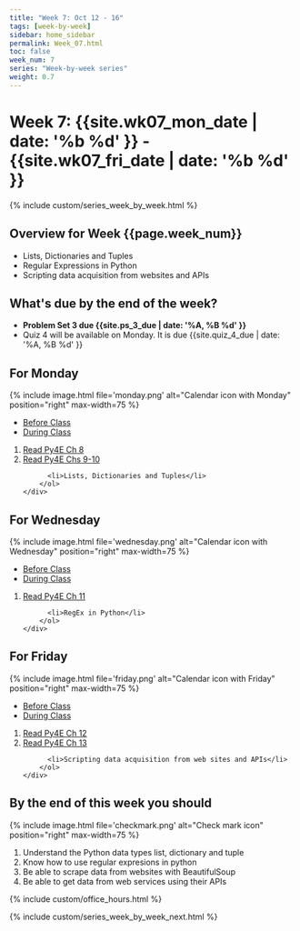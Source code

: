 ```yaml
---
title: "Week 7: Oct 12 - 16"
tags: [week-by-week]
sidebar: home_sidebar
permalink: Week_07.html
toc: false
week_num: 7
series: "Week-by-week series"
weight: 0.7
---
```

# Week 7: {{site.wk07_mon_date | date: '%b %d' }} - {{site.wk07_fri_date | date: '%b %d' }}

{% include custom/series_week_by_week.html %}

## Overview for Week {{page.week_num}}

* Lists, Dictionaries and Tuples
* Regular Expressions in Python
* Scripting data acquisition from websites and APIs

## What's due by the end of the week?

* **Problem Set 3 due {{site.ps_3_due | date: '%A, %B %d' }}**
* Quiz 4 will be available on Monday. It is due {{site.quiz_4_due | date: '%A, %B %d' }}

## For Monday

{% include image.html file='monday.png' alt="Calendar icon with Monday" position="right" max-width=75 %}

<ul id="MondayTabs" class="nav nav-tabs">
    <li class="active"><a href="#MonBefore" data-toggle="tab">Before Class</a></li>
    <li><a href="#MonDuring" data-toggle="tab">During Class</a></li>
</ul>
<div class="tab-content">
    <div role="tabpanel" class="tab-pane active" id="MonBefore">
        <ol>
          <li><a href="https://github.com/comptoolsres/Jupyter_content/blob/main/py4e_ch8_lists.ipynb">Read Py4E Ch 8</a></li>
          <li><a href="https://github.com/comptoolsres/Jupyter_content/blob/main/py4e_ch9-10_dictionaries_tuples.ipynb">Read Py4E Chs 9-10</a></li>
        </ol>
    </div>
    <div role="tabpanel" class="tab-pane" id="MonDuring">
        <ol>
          
          <li>Lists, Dictionaries and Tuples</li>
        </ol>
    </div>
</div>

## For Wednesday

{% include image.html file='wednesday.png' alt="Calendar icon with Wednesday" position="right" max-width=75 %}

<ul id="WednesdayTabs" class="nav nav-tabs">
    <li class="active"><a href="#WedBefore" data-toggle="tab">Before Class</a></li>
    <li><a href="#WedDuring" data-toggle="tab">During Class</a></li>
</ul>
<div class="tab-content">
    <div role="tabpanel" class="tab-pane active" id="WedBefore">
        <ol>
          <li><a href="https://github.com/comptoolsres/Jupyter_content/blob/main/py4e_ch11_regex.ipynb">Read Py4E Ch 11</a></li>
        </ol>
    </div>
    <div role="tabpanel" class="tab-pane" id="WedDuring">
        <ol>
          
          <li>RegEx in Python</li>
        </ol>
    </div>
</div>

## For Friday

{% include image.html file='friday.png' alt="Calendar icon with Friday" position="right" max-width=75 %}

<ul id="FridayTabs" class="nav nav-tabs">
    <li class="active"><a href="#FriBefore" data-toggle="tab">Before Class</a></li>
    <li><a href="#FriDuring" data-toggle="tab">During Class</a></li>
</ul>
<div class="tab-content">
    <div role="tabpanel" class="tab-pane active" id="FriBefore">
        <ol>
          <li><a href="https://github.com/comptoolsres/Jupyter_content/blob/main/py4e_ch12_networked.ipynb">Read Py4E Ch 12</a></li>
          <li><a href="https://github.com/comptoolsres/Jupyter_content/blob/main/py4e_ch13_web_services.ipynb">Read Py4E Ch 13</a></li>
        </ol>
    </div>
    <div role="tabpanel" class="tab-pane" id="FriDuring">
        <ol>
          
          <li>Scripting data acquisition from web sites and APIs</li>
        </ol>
    </div>
</div>

## By the end of this week you should

{% include image.html file='checkmark.png' alt="Check mark icon" position="right" max-width=75 %}

1. Understand the Python data types list, dictionary and tuple
1. Know how to use regular expresions in python
1. Be able to scrape data from websites with BeautifulSoup
1. Be able to get data from web services using their APIs

{% include custom/office_hours.html %}

{% include custom/series_week_by_week_next.html %}